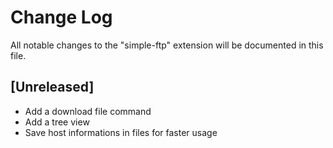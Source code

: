 # Change Log
All notable changes to the "simple-ftp" extension will be documented in this file.


## [Unreleased]
- Add a download file command
- Add a tree view
- Save host informations in files for faster usage

